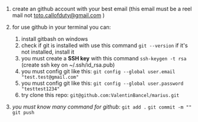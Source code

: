 1. create an github account with your best email (this email must be a reel mail not toto.callofduty@gmail.com )
2. for use github in your terminal you can:
    1. install gitbash on windows
    2. check if git is installed with use this command ```git --version``` if it's not installed, install it
    3. you must create a **SSH key** with this command ```ssh-keygen -t rsa``` (create ssh key on ~/.ssh/id_rsa.pub)
    4. you must config git like this: ```git config --global user.email "test.test@gmail.com"```
    5. you must config git like this: ```git config --global user.password "testtest1234"```
    6. try clone this repo: ```git@github.com:ValentinBancel/marius.git```

3. *you must know many command for github:*
    ```git add .```
    ```git commit -m ""```
    ```git push```